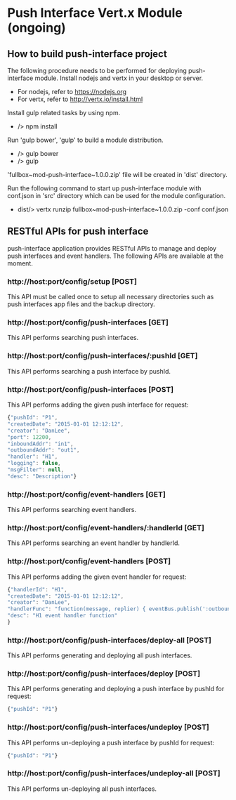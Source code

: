 # Push Interface Vert.x Module (ongoing)

## How to build push-interface project

The following procedure needs to be performed for deploying push-interface module.
Install nodejs and vertx in your desktop or server.
- For nodejs, refer to https://nodejs.org
- For vertx, refer to http://vertx.io/install.html

Install gulp related tasks by using npm.
- /> npm install

Run 'gulp bower', 'gulp' to build a module distribution.
- /> gulp bower
- /> gulp

'fullbox~mod-push-interface~1.0.0.zip' file will be created in 'dist' directory.

Run the following command to start up push-interface module
with conf.json in 'src' directory which can be used for the module configuration.
- dist/> vertx runzip fullbox~mod-push-interface~1.0.0.zip -conf conf.json


## RESTful APIs for push interface

push-interface application provides RESTful APIs to manage and deploy push interfaces and event handlers.
The following APIs are available at the moment.

### http://host:port/config/setup [POST]
This API must be called once to setup all necessary directories such as push interfaces app files and the backup directory.

### http://host:port/config/push-interfaces [GET]
This API performs searching push interfaces.

### http://host:port/config/push-interfaces/:pushId [GET]
This API performs searching a push interface by pushId.

### http://host:port/config/push-interfaces [POST]
This API performs adding the given push interface for request:
```javascript
{"pushId": "P1",
"createdDate": "2015-01-01 12:12:12",
"creator": "DanLee",
"port": 12200,
"inboundAddr": "in1",
"outboundAddr": "out1",
"handler": "H1",
"logging": false,
"msgFilter": null,
"desc": "Description"}
```

### http://host:port/config/event-handlers [GET]
This API performs searching event handlers.

### http://host:port/config/event-handlers/:handlerId [GET]
This API performs searching an event handler by handlerId.

### http://host:port/config/event-handlers [POST]
This API performs adding the given event handler for request:
```javascript
{"handlerId": "H1",
"createdDate": "2015-01-01 12:12:12",
"creator": "DanLee",
"handlerFunc": "function(message, replier) { eventBus.publish(':outboundAddr', message); }",
"desc": "H1 event handler function"
}
```

### http://host:port/config/push-interfaces/deploy-all [POST]
This API performs generating and deploying all push interfaces.

### http://host:port/config/push-interfaces/deploy [POST]
This API performs generating and deploying a push interface by pushId for request:
```javascript
{"pushId": "P1"}
```

### http://host:port/config/push-interfaces/undeploy [POST]
This API performs un-deploying a push interface by pushId for request:
```javascript
{"pushId": "P1"}
```

### http://host:port/config/push-interfaces/undeploy-all [POST]
This API performs un-deploying all push interfaces.
